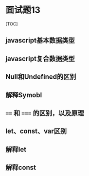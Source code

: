 # 面试题13

[TOC]

## javascript基本数据类型

## javascript复合数据类型

## Null和Undefined的区别

## 解释Symobl

## `==` 和 `===` 的区别，以及原理

## let、const、var区别

## 解释let

## 解释const

